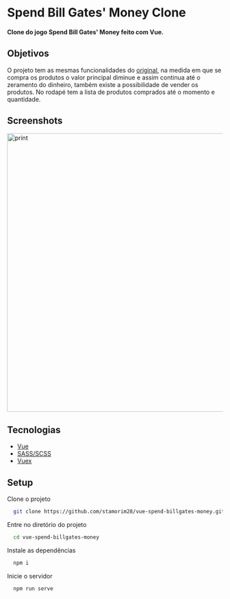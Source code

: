 # Spend Bill Gates' Money Clone

#### Clone do jogo Spend Bill Gates' Money feito com Vue.


## Objetivos

O projeto tem as mesmas funcionalidades do [original](https://neal.fun/spend/), na medida em que se compra os produtos o valor principal diminue e assim continua até o zeramento do dinheiro, também existe a possibilidade de vender os produtos. No rodapé tem a lista de produtos comprados até o momento e quantidade.


## Screenshots

<img width="650" src="https://raw.githubusercontent.com/stamorim28/vue-spend-billgates-money/master/pictures/print_1.png" alt="print"/>


## Tecnologias

- [Vue](https://vuejs.org/)
- [SASS/SCSS](https://sass-lang.com/)
- [Vuex](https://vuex.vuejs.org/)


## Setup

Clone o projeto

```bash
  git clone https://github.com/stamorim28/vue-spend-billgates-money.git
```

Entre no diretório do projeto

```bash
  cd vue-spend-billgates-money
```

Instale as dependências

```bash
  npm i
```

Inicie o servidor

```bash
  npm run serve
```


